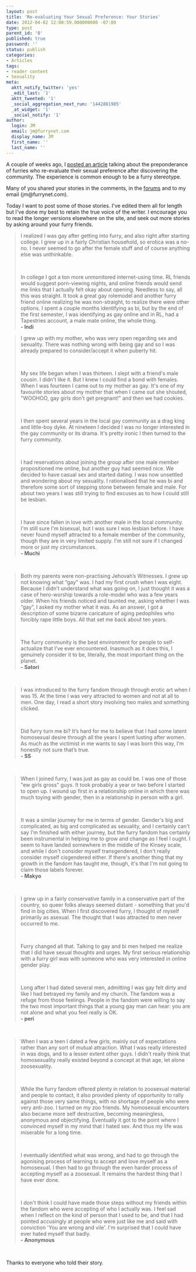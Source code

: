 ```yaml
---
layout: post
title: 'Re-evaluating Your Sexual Preference: Your Stories'
date: 2012-04-02 12:00:59.000000000 -07:00
type: post
parent_id: '0'
published: true
password: ''
status: publish
categories:
- Articles
tags:
- reader content
- Sexuality
meta:
  aktt_notify_twitter: 'yes'
  _edit_last: '1'
  aktt_tweeted: '1'
  _social_aggregation_next_run: '1442881985'
  _at_widget: '1'
  _social_notify: '1'
author:
  login: JM
  email: jm@furrynet.com
  display_name: JM
  first_name: ''
  last_name: ''
---
```

<p>A couple of weeks ago, I <a title="Re-evaluating Your Sexual Preference" href="http://www.adjectivespecies.com/2012/03/19/re-evaluating-your-sexual-preference/">posted an article</a> talking about the preponderance of furries who re-evaluate their sexual preference after discovering the community. The experience is common enough to be a furry stereotype.</p>
<p>Many of you shared your stories in the comments, in the <a href="http://forums.adjectivespecies.com/">forums</a> and to my email (jm@furrynet.com).</p>
<p>Today I want to post some of those stories. I've edited them all for length but I've done my best to retain the true voice of the writer. I encourage you to read the longer versions elsewhere on the site, and seek out more stories by asking around your furry friends.</p>
<!--more-->
<blockquote><p>I realized I was gay after getting into furry, and also right after starting college. I grew up in a fairly Christian household, so erotica was a no-no. I never seemed to go after the female stuff and of course anything else was unthinkable.</p>
<p>&nbsp;</p>
<p>In college I got a ton more unmonitored internet-using time. RL friends would suggest porn-viewing nights, and online friends would send me links that I actually felt okay about opening. Needless to say, all this was straight. It took a great gay rolemodel and another furry friend online realizing he was non-straight, to realize there were other options. I spent a couple months identifying as bi, but by the end of the first semester, I was identifying as gay online and in RL, had a Tapestries account, a male mate online, the whole thing.<br />
<strong>- Indi</strong></p></blockquote>
<blockquote><p>I grew up with my mother, who was very open regarding sex and sexuality. There was nothing wrong with being gay and so I was already prepared to consider/accept it when puberty hit.</p>
<p>&nbsp;</p>
<p>My sex life began when I was thirteen. I slept with a friend's male cousin. I didn't like it. But I knew I could find a bond with females. When I was fourteen I came out to my mother as gay. It's one of my favourite stories about my mother that when I came out she shouted, "WOOHOO, gay girls don't get pregnant!" and then we had cookies.</p>
<p>&nbsp;</p>
<p>I then spent several years in the local gay community as a drag king and little-boy dyke. At nineteen I decided I was no longer interested in the gay community or its drama. It's pretty ironic I then turned to the furry community.</p>
<p>&nbsp;</p>
<p>I had reservations about joining the group after one male member propositioned me online, but another guy had seemed nice. We decided to have casual sex and started dating. I was now unsettled and wondering about my sexuality. I rationalised that he was bi and therefore some sort of stepping stone between female and male. For about two years I was still trying to find excuses as to how I could still be lesbian.</p>
<p>&nbsp;</p>
<p>I have since fallen in love with another male in the local community. I'm still sure I'm bisexual, but I was sure I was lesbian before. I have never found myself attracted to a female member of the community, though they are in very limited supply. I'm still not sure if I changed more or just my circumstances.<br />
<strong>- Muchi</strong></p></blockquote>
<p>&nbsp;</p>
<blockquote><p>Both my parents were non-practising Jehovah’s Witnesses. I grew up not knowing what “gay” was. I had my first crush when I was eight. Because I didn’t understand what was going on, I just thought it was a case of hero-worship towards a role-model who was a few years older. When his friends noticed and taunted me, asking whether I was “gay”, I asked my mother what it was. As an answer, I got a description of some bizarre caricature of aging pedophiles who forcibly rape little boys. All that set me back about ten years.</p>
<p>&nbsp;</p>
<p>The furry community is the best environment for people to self-actualize that I’ve ever encountered. Inasmuch as it does this, I genuinely consider it to be, literally, the most important thing on the planet.<br />
<strong>- Satori</strong></p></blockquote>
<p>&nbsp;</p>
<blockquote><p>I was introduced to the furry fandom through through erotic art when I was 15. At the time I was very attracted to women and not at all to men. One day, I read a short story involving two males and something clicked.</p>
<p>&nbsp;</p>
<p>Did furry turn me bi? It’s hard for me to believe that I had some latent homosexual desire through all the years I spent lusting after women. As much as the victimist in me wants to say I was born this way, I’m honestly not sure that’s true.<br />
<strong>- SS</strong></p></blockquote>
<p>&nbsp;</p>
<blockquote><p>When I joined furry, I was just as gay as could be. I was one of those "ew girls gross" guys. It took probably a year or two before I started to open up. I wound up first in a relationship online in which there was much toying with gender, then in a relationship in person with a girl.</p>
<p>&nbsp;</p>
<p>It was a similar journey for me in terms of gender. Gender's big and complicated, as big and complicated as sexuality, and I certainly can't say I'm finished with either journey, but the furry fandom has certainly been instrumental in helping me to grow and change as I feel I ought. I seem to have landed somewhere in the middle of the Kinsey scale, and while I don't consider myself transgendered, I don't really consider myself cisgendered either. If there's another thing that my growth in the fandom has taught me, though, it's that I'm not going to claim those labels forever.<br />
<strong>- Makyo</strong></p></blockquote>
<p>&nbsp;</p>
<blockquote><p>I grew up in a fairly conservative family in a conservative part of the country, so queer folks always seemed distant - something that you'd find in big cities. When I first discovered furry, I thought of myself primarily as asexual. The thought that I was attracted to men never occurred to me.</p>
<p>&nbsp;</p>
<p>Furry changed all that. Talking to gay and bi men helped me realize that I did have sexual thoughts and urges. My first serious relationship with a furry girl was with someone who was very interested in online gender play.</p>
<p>&nbsp;</p>
<p>Long after I had dated several men, admitting I was gay felt dirty and like I had betrayed my family and my church. The fandom was a refuge from those feelings. People in the fandom were willing to say the two most important things that a young gay man can hear: you are not alone and what you feel really is OK.<br />
<strong>- peri</strong></p></blockquote>
<p>&nbsp;</p>
<blockquote><p>When I was a teen I dated a few girls, mainly out of expectations rather than any sort of mutual attraction. What I was really interested in was dogs, and to a lesser extent other guys. I didn't really think that homosexuality really existed beyond a concept at that age, let alone zoosexuality.</p>
<p>&nbsp;</p>
<p>While the furry fandom offered plenty in relation to zoosexual material and people to contact, it also provided plenty of opportunity to rally against those very same things, with no shortage of people who were very anti-zoo. I turned on my zoo friends. My homosexual encounters also became more self destructive, becoming meaningless, anonymous and objectifying. Eventually it got to the point where I convinced myself in my mind that I hated sex. And thus my life was miserable for a long time.</p>
<p>&nbsp;</p>
<p>I eventually identified what was wrong, and had to go through the agonising process of learning to accept and love myself as a homosexual. I then had to go through the even harder process of accepting myself as a zoosexual. It remains the hardest thing that I have ever done.</p>
<p>&nbsp;</p>
<p>I don't think I could have made those steps without my friends within the fandom who were accepting of who I actually was. I feel sad when I reflect on the kind of person that I used to be, and that I had pointed accusingly at people who were just like me and said with conviction 'You are wrong and vile'. I'm surprised that I could have ever hated myself that badly.<br />
<strong>- Anonymous</strong></p></blockquote>
<p>&nbsp;</p>
<p>Thanks to everyone who told their story.</p>



